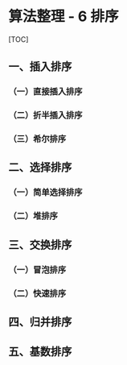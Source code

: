 # 算法整理 - 6 排序

[TOC]

## 一、插入排序

### （一）直接插入排序







### （二）折半插入排序







### （三）希尔排序



## 二、选择排序

### （一）简单选择排序



### （二）堆排序





## 三、交换排序

### （一）冒泡排序



### （二）快速排序



## 四、归并排序



## 五、基数排序